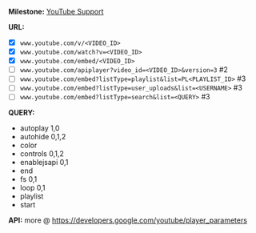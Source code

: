 **Milestone:**
[YouTube Support](https://github.com/lejenome/html5-video-everywhere/milestones/YouTube%20Support)

**URL:**
- [x] `www.youtube.com/v/<VIDEO_ID>`
- [x] `www.youtube.com/watch?v=<VIDEO_ID>`
- [x] `www.youtube.com/embed/<VIDEO_ID>`
- [ ] `www.youtube.com/apiplayer?video_id=<VIDEO_ID>&version=3`		#2
- [ ] `www.youtube.com/embed?listType=playlist&list=PL<PLAYLIST_ID>`	#3
- [ ] `www.youtube.com/embed?listType=user_uploads&list=<USERNAME>`	#3
- [ ] `www.youtube.com/embed?listType=search&list=<QUERY>`		#3

**QUERY:**
- autoplay 1,0
- autohide 0,1,2
- color
- controls 0,1,2
- enablejsapi 0,1
- end
- fs 0,1
- loop 0,1
- playlist
- start

**API:**
more @ https://developers.google.com/youtube/player_parameters
